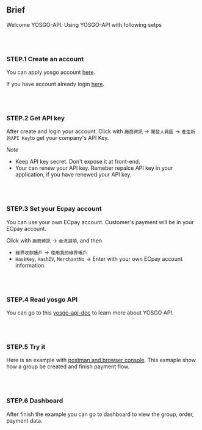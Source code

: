 ## Brief

Welcome YOSGO-API. Using YOSGO-API with following setps

</br></br>
### STEP.1 Create an account

You can apply yosgo account [here](https://dashboard.yosgo.com/signup).

If you have account already login [here](https://dashboard.yosgo.com/login).

</br></br>
### STEP.2 Get API key

After create and login your account. Click with `廠商資訊` -> `開發人員區` -> `產生新的API Key`to get your company's API Key.

*Note*
* Keep API key secret. Don't expose it at front-end.
* Your can renew your API key. Remeber repalce API key in your application, if you have renewed your API key.

</br></br>
### STEP.3 Set your Ecpay account

You can use your own ECpay account. Customer's payment will be in your ECpay account.

Click with `廠商資訊` -> `金流選項`, and then 
* `綠界收款帳戶` -> `使用我的綠界帳戶`
* `HaskKey`, `HashIV`, `MerchantNo` -> Enter with your own ECpay account information.

</br></br>
### STEP.4 Read yosgo API

You can go to this [yosgo-api-doc](https://github.com/yosgo-open-source/bonyo-yosgo/blob/master/API.md) to learn more about YOSGO API.

</br></br>
### STEP.5 Try it

Here is an example with [postman and browser console](https://github.com/yosgo-open-source/bonyo-yosgo/blob/master/Postman-example.md). This exmaple show how a group be created and finish payment flow.

</br></br>
### STEP.6 Dashboard

After finish the example you can go to dashboard to view the group, order, payment data.



